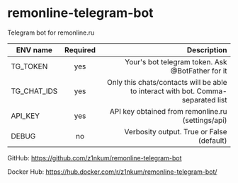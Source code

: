 # remonline-telegram-bot

Telegram bot for remonline.ru

| ENV name      | Required           | Description  |
| ------------- |:-------------:| -----:|
| TG_TOKEN      | yes | Your's bot telegram token. Ask @BotFather for it  |
| TG_CHAT_IDS   | yes | Only this chats/contacts will be able to interact with bot. Comma-separated list |
| API_KEY       | yes | API key obtained from remonline.ru (settings/api) | 
| DEBUG         | no  | Verbosity output. True or False (default) | 


GitHub: https://github.com/z1nkum/remonline-telegram-bot

Docker Hub: https://hub.docker.com/r/z1nkum/remonline-telegram-bot/
